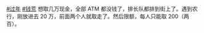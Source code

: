[#过年](https://e5n.cc/tags/%E8%BF%87%E5%B9%B4) [#钱荒](https://e5n.cc/tags/%E9%92%B1%E8%8D%92) 想取几万现金，全部 ATM 都没钱了，排长队都排到街上了。遇到农行，刚放进去 20 万，前面两个人就取走了。然后限额，每人只能取 200（两百）。

